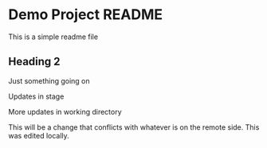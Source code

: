 # Demo Project README

This is a simple readme file

## Heading 2

Just something going on

Updates in stage

More updates in working directory

This will be a change that conflicts with whatever is on the remote side. This was edited locally.